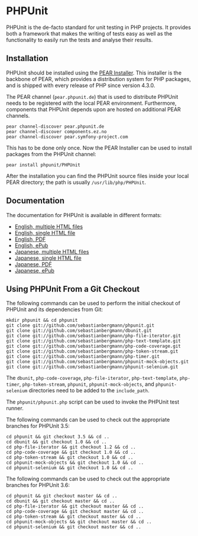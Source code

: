 PHPUnit
=======

PHPUnit is the de-facto standard for unit testing in PHP projects. It provides both a framework that makes the writing of tests easy as well as the functionality to easily run the tests and analyse their results.

Installation
------------

PHPUnit should be installed using the [PEAR Installer](http://pear.php.net/). This installer is the backbone of PEAR, which provides a distribution system for PHP packages, and is shipped with every release of PHP since version 4.3.0.

The PEAR channel (`pear.phpunit.de`) that is used to distribute PHPUnit needs to be registered with the local PEAR environment. Furthermore, components that PHPUnit depends upon are hosted on additional PEAR channels.

    pear channel-discover pear.phpunit.de
    pear channel-discover components.ez.no
    pear channel-discover pear.symfony-project.com

This has to be done only once. Now the PEAR Installer can be used to install packages from the PHPUnit channel:

    pear install phpunit/PHPUnit

After the installation you can find the PHPUnit source files inside your local PEAR directory; the path is usually `/usr/lib/php/PHPUnit`.

Documentation
-------------

The documentation for PHPUnit is available in different formats:

* [English, multiple HTML files](http://www.phpunit.de/manual/3.5/en/index.html)
* [English, single HTML file](http://www.phpunit.de/manual/3.5/en/phpunit-book.html)
* [English, PDF](http://www.phpunit.de/manual/3.5/en/phpunit-book.pdf)
* [English, ePub](http://www.phpunit.de/manual/3.5/en/phpunit-book.epub)
* [Japanese, multiple HTML files](http://www.phpunit.de/manual/3.5/ja/index.html)
* [Japanese, single HTML file](http://www.phpunit.de/manual/3.5/ja/phpunit-book.html)
* [Japanese, PDF](http://www.phpunit.de/manual/3.5/ja/phpunit-book.pdf)
* [Japanese, ePub](http://www.phpunit.de/manual/3.5/ja/phpunit-book.epub)

Using PHPUnit From a Git Checkout
---------------------------------

The following commands can be used to perform the initial checkout of PHPUnit and its dependencies from Git:

    mkdir phpunit && cd phpunit
    git clone git://github.com/sebastianbergmann/phpunit.git
    git clone git://github.com/sebastianbergmann/dbunit.git
    git clone git://github.com/sebastianbergmann/php-file-iterator.git
    git clone git://github.com/sebastianbergmann/php-text-template.git
    git clone git://github.com/sebastianbergmann/php-code-coverage.git
    git clone git://github.com/sebastianbergmann/php-token-stream.git
    git clone git://github.com/sebastianbergmann/php-timer.git
    git clone git://github.com/sebastianbergmann/phpunit-mock-objects.git
    git clone git://github.com/sebastianbergmann/phpunit-selenium.git

The `dbunit`, `php-code-coverage`, `php-file-iterator`, `php-text-template`, `php-timer`, `php-token-stream`, `phpunit`, `phpunit-mock-objects`, and `phpunit-selenium` directories need to be added to the `include_path`.

The `phpunit/phpunit.php` script can be used to invoke the PHPUnit test runner.

The following commands can be used to check out the appropriate branches for PHPUnit 3.5:

    cd phpunit && git checkout 3.5 && cd ..
    cd dbunit && git checkout 1.0 && cd ..
    cd php-file-iterator && git checkout 1.2 && cd ..
    cd php-code-coverage && git checkout 1.0 && cd ..
    cd php-token-stream && git checkout 1.0 && cd ..
    cd phpunit-mock-objects && git checkout 1.0 && cd ..
    cd phpunit-selenium && git checkout 1.0 && cd ..

The following commands can be used to check out the appropriate branches for PHPUnit 3.6:

    cd phpunit && git checkout master && cd ..
    cd dbunit && git checkout master && cd ..
    cd php-file-iterator && git checkout master && cd ..
    cd php-code-coverage && git checkout master && cd ..
    cd php-token-stream && git checkout master && cd ..
    cd phpunit-mock-objects && git checkout master && cd ..
    cd phpunit-selenium && git checkout master && cd ..
